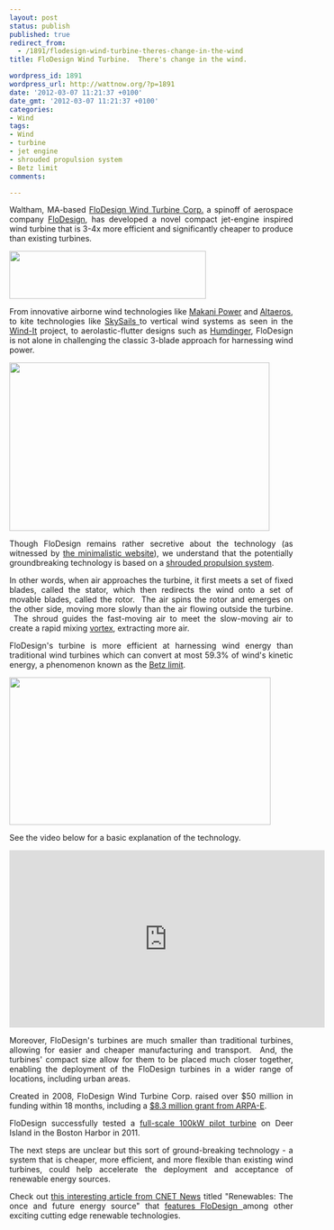 ```yaml
---
layout: post
status: publish
published: true
redirect_from:
  - /1891/flodesign-wind-turbine-theres-change-in-the-wind
title: FloDesign Wind Turbine.  There's change in the wind.

wordpress_id: 1891
wordpress_url: http://wattnow.org/?p=1891
date: '2012-03-07 11:21:37 +0100'
date_gmt: '2012-03-07 11:21:37 +0100'
categories:
- Wind
tags:
- Wind
- turbine
- jet engine
- shrouded propulsion system
- Betz limit
comments:

---
```

<p style="text-align: justify;">Waltham, MA-based&nbsp;<a href="http://www.fdwt.com/">FloDesign Wind Turbine Corp.</a>&nbsp;a spinoff of aerospace company <a href="http://flodesign.org/about.html">FloDesign</a>, has developed a novel compact jet-engine inspired wind turbine that is 3-4x more efficient and significantly cheaper to produce than existing turbines.</p>
<p style="text-align: justify;"><a href="http://www.fdwt.com/"><img class="alignnone  wp-image-1892" title="flodesign - logo" src="{{ 'assets/from-wordpress/uploads/2012/03/flodesign-logo.jpg' | relative_url }}" alt="" width="349" height="85" /></a></p>
<p style="text-align: justify;">From innovative airborne wind technologies like <a title="Makani Power.  High capacity wind." href="http://wattnow.org/1148/makani-power-high-capacity-wind">Makani Power</a> and <a title="Altaeros Energies" href="http://wattnow.org/95/altaeros-energies">Altaeros</a>, to kite technologies like <a title="SkySails.  New energy for shipping." href="http://wattnow.org/1480/skysails-new-energy-for-shipping">SkySails </a>to vertical wind systems as seen in the <a title="Wind-it.  Vertical wind turbines on existing tower networks." href="http://wattnow.org/1108/wind-it-vertical-wind-turbines-on-existing-tower-networks">Wind-It</a> project, to aerolastic-flutter designs such as <a href="http://wattnow.org/4/hummm">Humdinger</a>, FloDesign is not alone in challenging the classic 3-blade approach for harnessing wind power.</p>
<p style="text-align: justify;"><a href="http://www.greendiary.com/entry/flodesign-wind-turbines-to-rise-above-concept-stage/"><img class="alignnone  wp-image-1895" title="flodesign - mountain" src="{{ 'assets/from-wordpress/uploads/2012/03/flodesign-mountain.jpg' | relative_url }}" alt="" width="462" height="299" /></a></p>
<p style="text-align: justify;">Though FloDesign remains rather secretive about the technology (as witnessed by <a href="http://fdwt.com/">the minimalistic website</a>), we understand that the potentially groundbreaking technology is based on a&nbsp;<a href="http://www.technologyreview.com/energy/21737/">shrouded propulsion system</a>.</p>
<p style="text-align: justify;">In other words, when air approaches the turbine, it first meets a set of fixed blades, called the stator, which then redirects the wind onto a set of movable blades, called the rotor. &nbsp;The air spins the rotor and emerges on the other side, moving more slowly than the air flowing outside the turbine. &nbsp;The shroud guides the fast-moving air to meet the slow-moving air to create a rapid mixing <a href="http://en.wikipedia.org/wiki/Vortex">vortex</a>, extracting more air.</p>
<p style="text-align: justify;">FloDesign's turbine is more efficient at harnessing wind energy than traditional wind turbines which can convert at most 59.3% of wind's kinetic energy, a phenomenon known as the&nbsp;<a href="http://en.wikipedia.org/wiki/Betz'_law">Betz limit</a>.</p>
<p style="text-align: justify;"><a href="http://www.youtube.com/watch?v=WB5CawKfE2M"><img class="alignnone  wp-image-1896" title="flodesign - parts" src="{{ 'assets/from-wordpress/uploads/2012/03/flodesign-parts.png' | relative_url }}" alt="" width="464" height="262" /></a></p>
<p style="text-align: justify;">See the video below for a basic explanation of the technology.</p>
<p><iframe src="http://www.youtube.com/embed/WB5CawKfE2M" frameborder="0" width="560" height="315"></iframe></p>
<p style="text-align: justify;">Moreover, FloDesign's turbines are much smaller than traditional turbines, allowing for easier and cheaper manufacturing and transport. &nbsp;And, the turbines' compact size allow for them to be placed much closer together, enabling the deployment of the FloDesign turbines in a wider range of locations, including urban areas.</p>
<p style="text-align: justify;">Created in 2008, FloDesign Wind Turbine Corp. raised over $50 million in funding within 18 months, including a <a href="http://arpa-e.energy.gov/ProgramsProjects/OtherProjects/RenewablePower/BreakthroughHighEfficiencyShroudedWindTurbine.aspx">$8.3 million grant from ARPA-E</a>.</p>
<p style="text-align: justify;">FloDesign successfully tested a <a href="http://www.youtube.com/watch?v=xqHipyQccKU&amp;feature=related">full-scale 100kW pilot turbine</a> on Deer Island in the Boston Harbor in 2011.</p>
<p style="text-align: justify;">The next steps are unclear but this sort of ground-breaking technology - a system that is cheaper, more efficient, and more flexible than existing wind turbines, could help accelerate the deployment and acceptance of renewable energy sources.</p>
<p style="text-align: justify;">Check out <a href="http://news.cnet.com/8301-11128_3-57389443-54/renewables-the-once-and-future-energy-source/?tag=txt;title">this interesting article from CNET News</a>&nbsp;titled "Renewables: The once and future energy source" that <a href="http://news.cnet.com/2300-33566_3-10011387.html?tag=txt;post.gallery">features FloDesign </a>among other exciting cutting edge renewable technologies.</p>

